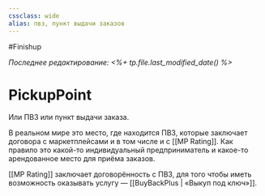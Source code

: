 ```yaml
---
cssclass: wide
alias: пвз, пункт выдачи заказов
---
```


#Finishup 

*Последнее редактирование: <%+ tp.file.last_modified_date() %>*

# PickupPoint

Или ПВЗ или пункт выдачи заказа. 

В реальном мире это место, где находится ПВЗ, которые заключает договора с маркетплейсами и в том числе и с [[MP Rating]]. Как правило это какой-то индивидуальный предприниматель и какое-то арендованное место для приёма заказов.

[[MP Rating]] заключает договорённость с ПВЗ, для того чтобы иметь возможность оказывать услугу — [[BuyBackPlus | «Выкуп под ключ»]].